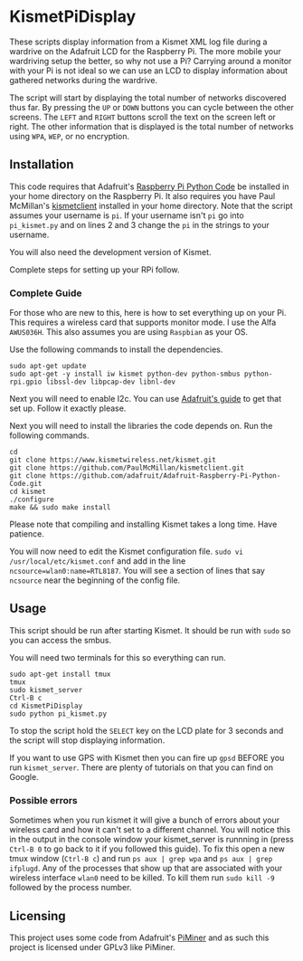 KismetPiDisplay
=============

These scripts display information from a Kismet XML log file during a wardrive on the Adafruit LCD for the Raspberry Pi. The more mobile your wardriving setup the better, so why not use a Pi? Carrying around a monitor with your Pi is not ideal so we can use an LCD to display information about gathered networks during the wardrive.

The script will start by displaying the total number of networks discovered thus far. By pressing the `UP` or `DOWN` buttons you can cycle between the other screens. The `LEFT` and `RIGHT` buttons scroll the text on the screen left or right. The other information that is displayed is the total number of networks using `WPA`, `WEP`, or no encryption. 

## Installation

This code requires that Adafruit's [Raspberry Pi Python Code](https://github.com/adafruit/Adafruit-Raspberry-Pi-Python-Code) be installed in your home directory on the Raspberry Pi. It also requires you have Paul McMillan's [kismetclient](https://github.com/PaulMcMillan/kismetclient) installed in your home directory. Note that the script assumes your username is `pi`. If your username isn't `pi` go into `pi_kismet.py` and on lines 2 and 3 change the `pi` in the strings to your username.

You will also need the development version of Kismet. 

Complete steps for setting up your RPi follow. 

### Complete Guide

For those who are new to this, here is how to set everything up on your Pi. This requires a wireless card that supports monitor mode. I use the Alfa `AWUS036H`. This also assumes you are using `Raspbian` as your OS. 

Use the following commands to install the dependencies. 

```
sudo apt-get update
sudo apt-get -y install iw kismet python-dev python-smbus python-rpi.gpio libssl-dev libpcap-dev libnl-dev
```

Next you will need to enable I2c. You can use [Adafruit's guide](http://learn.adafruit.com/adafruits-raspberry-pi-lesson-4-gpio-setup/configuring-i2c) to get that set up. Follow it exactly please.

Next you will need to install the libraries the code depends on. Run the following commands. 

```
cd
git clone https://www.kismetwireless.net/kismet.git
git clone https://github.com/PaulMcMillan/kismetclient.git
git clone https://github.com/adafruit/Adafruit-Raspberry-Pi-Python-Code.git
cd kismet
./configure
make && sudo make install
```

Please note that compiling and installing Kismet takes a long time. Have patience. 

You will now need to edit the Kismet configuration file. `sudo vi /usr/local/etc/kismet.conf` and add in the line `ncsource=wlan0:name=RTL8187`. You will see a section of lines that say `ncsource` near the beginning of the config file. 

## Usage

This script should be run after starting Kismet. It should be run with `sudo` so you can access the smbus. 

You will need two terminals for this so everything can run. 

```
sudo apt-get install tmux
tmux
sudo kismet_server
Ctrl-B c
cd KismetPiDisplay
sudo python pi_kismet.py
```

To stop the script hold the `SELECT` key on the LCD plate for 3 seconds and the script will stop displaying information. 

If you want to use GPS with Kismet then you can fire up `gpsd` BEFORE you run `kismet_server`. There are plenty of tutorials on that you can find on Google.

### Possible errors

Sometimes when you run kismet it will give a bunch of errors about your wireless card and how it can't set to a different channel. You will notice this in the output in the console window your kismet_server is runnning in (press `Ctrl-B 0` to go back to it if you followed this guide). To fix this open a new tmux window (`Ctrl-B c`) and run `ps aux | grep wpa` and `ps aux | grep ifplugd`. Any of the processes that show up that are associated with your wireless interface `wlan0` need to be killed. To kill them run `sudo kill -9` followed by the process number.

## Licensing

This project uses some code from Adafruit's [PiMiner](https://github.com/adafruit/PiMiner) and as such this project is licensed under GPLv3 like PiMiner. 
